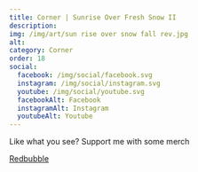 ```yaml
---
title: Corner | Sunrise Over Fresh Snow II
description: 
img: /img/art/sun rise over snow fall rev.jpg
alt: 
category: Corner
order: 18
social:
  facebook: /img/social/facebook.svg
  instagram: /img/social/instagram.svg
  youtube: /img/social/youtube.svg
  facebookAlt: Facebook
  instagramAlt: Instagram
  youtubeAlt: Youtube
---
```

Like what you see? Support me with some merch

<a href='https://www.redbubble.com/shop/ap/102790115' class="btn btn-primary store-link">
Redbubble
</a>